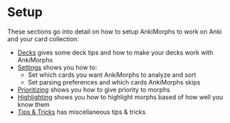 # Setup

These sections go into detail on how to setup AnkiMorphs to work on Anki and your card collection:

* [Decks](setup/decks.md) gives some deck tips and how to make your decks work with AnkiMorphs 
* [Settings](setup/settings.md) shows you how to:
  * Set which cards you want AnkiMorphs to analyze and sort
  * Set parsing preferences and which cards AnkiMorphs skips
* [Prioritizing](setup/prioritizing.md) shows you how to give priority to morphs 
* [Highlighting](setup/highlighting.md) shows you how to highlight morphs based of how well you know them
* [Tips & Tricks](setup/tips-and-tricks.md) has miscellaneous tips & tricks

